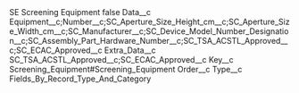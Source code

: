<?xml version="1.0" encoding="UTF-8"?>
<CustomMetadata xmlns="http://soap.sforce.com/2006/04/metadata" xmlns:xsi="http://www.w3.org/2001/XMLSchema-instance" xmlns:xsd="http://www.w3.org/2001/XMLSchema">
    <label>SE Screening Equipment</label>
    <protected>false</protected>
    <values>
        <field>Data__c</field>
        <value xsi:type="xsd:string">Equipment__c;Number__c;SC_Aperture_Size_Height_cm__c;SC_Aperture_Size_Width_cm__c;SC_Manufacturer__c;SC_Device_Model_Number_Designation__c;SC_Assembly_Part_Hardware_Number__c;SC_TSA_ACSTL_Approved__c;SC_ECAC_Approved__c</value>
    </values>
    <values>
        <field>Extra_Data__c</field>
        <value xsi:type="xsd:string">SC_TSA_ACSTL_Approved__c;SC_ECAC_Approved__c</value>
    </values>
    <values>
        <field>Key__c</field>
        <value xsi:type="xsd:string">Screening_Equipment#Screening_Equipment</value>
    </values>
    <values>
        <field>Order__c</field>
        <value xsi:nil="true"/>
    </values>
    <values>
        <field>Type__c</field>
        <value xsi:type="xsd:string">Fields_By_Record_Type_And_Category</value>
    </values>
</CustomMetadata>
